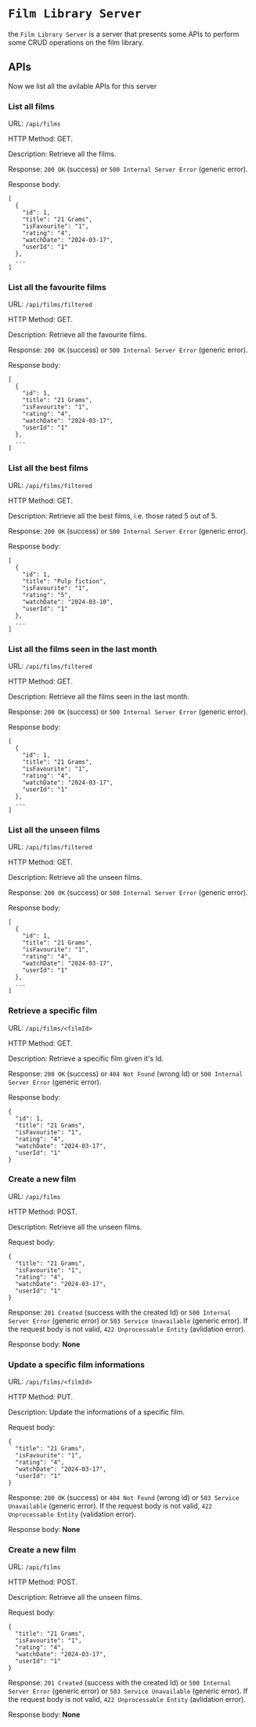 # `Film Library Server`

the `Film Library Server` is a server that presents some APIs to perform some CRUD operations on the film library.

## APIs

Now we list all the avilable APIs for this server

### __List all films__

URL: `/api/films`

HTTP Method: GET.

Description: Retrieve all the films.

Response: `200 OK` (success) or `500 Internal Server Error` (generic error).

Response body:
```
[
  {
    "id": 1,
    "title": "21 Grams",
    "isFavourite": "1",
    "rating": "4",
    "watchDate": "2024-03-17",
    "userId": "1"
  },
  ...
]
```

### __List all the favourite films__

URL: `/api/films/filtered`

HTTP Method: GET.

Description: Retrieve all the favourite films.

Response: `200 OK` (success) or `500 Internal Server Error` (generic error).

Response body:
```
[
  {
    "id": 1,
    "title": "21 Grams",
    "isFavourite": "1",
    "rating": "4",
    "watchDate": "2024-03-17",
    "userId": "1"
  },
  ...
]
```

### __List all the best films__

URL: `/api/films/filtered`

HTTP Method: GET.

Description: Retrieve all the best films, i.e. those rated 5 out of 5.

Response: `200 OK` (success) or `500 Internal Server Error` (generic error).

Response body:
```
[
  {
    "id": 1,
    "title": "Pulp fiction",
    "isFavourite": "1",
    "rating": "5",
    "watchDate": "2024-03-10",
    "userId": "1"
  },
  ...
]
```

### __List all the films seen in the last month__

URL: `/api/films/filtered`

HTTP Method: GET.

Description: Retrieve all the films seen in the last month.

Response: `200 OK` (success) or `500 Internal Server Error` (generic error).

Response body:
```
[
  {
    "id": 1,
    "title": "21 Grams",
    "isFavourite": "1",
    "rating": "4",
    "watchDate": "2024-03-17",
    "userId": "1"
  },
  ...
]
```

### __List all the unseen films__

URL: `/api/films/filtered`

HTTP Method: GET.

Description: Retrieve all the unseen films.

Response: `200 OK` (success) or `500 Internal Server Error` (generic error).

Response body:
```
[
  {
    "id": 1,
    "title": "21 Grams",
    "isFavourite": "1",
    "rating": "4",
    "watchDate": "2024-03-17",
    "userId": "1"
  },
  ...
]
```

### __Retrieve a specific film__

URL: `/api/films/<filmId>`

HTTP Method: GET.

Description: Retrieve a specific film given it's Id.

Response: `200 OK` (success) or `404 Not Found` (wrong Id) or `500 Internal Server Error` (generic error).

Response body:
```
{
  "id": 1,
  "title": "21 Grams",
  "isFavourite": "1",
  "rating": "4",
  "watchDate": "2024-03-17",
  "userId": "1"
}
```

### __Create a new film__

URL: `/api/films`

HTTP Method: POST.

Description: Retrieve all the unseen films.

Request body:
```
{
  "title": "21 Grams",
  "isFavourite": "1",
  "rating": "4",
  "watchDate": "2024-03-17",
  "userId": "1"
}
```

Response: `201 Created` (success with the created Id) or `500 Internal Server Error` (generic error) or `503 Service Unavailable` (generic error). If the request body is not valid, `422 Unprocessable Entity` (avlidation error).

Response body:
__None__


### __Update a specific film informations__

URL: `/api/films/<filmId>`

HTTP Method: PUT.

Description: Update the informations of a specific film.

Request body:
```
{
  "title": "21 Grams",
  "isFavourite": "1",
  "rating": "4",
  "watchDate": "2024-03-17",
  "userId": "1"
}
```

Response: `200 OK` (success) or `404 Not Found` (wrong id) or `503 Service Unavailable` (generic error). If the request body is not valid, `422 Unprocessable Entity` (validation error).

Response body:
__None__


### __Create a new film__

URL: `/api/films`

HTTP Method: POST.

Description: Retrieve all the unseen films.

Request body:
```
{
  "title": "21 Grams",
  "isFavourite": "1",
  "rating": "4",
  "watchDate": "2024-03-17",
  "userId": "1"
}
```

Response: `201 Created` (success with the created Id) or `500 Internal Server Error` (generic error) or `503 Service Unavailable` (generic error). If the request body is not valid, `422 Unprocessable Entity` (avlidation error).

Response body:
__None__
